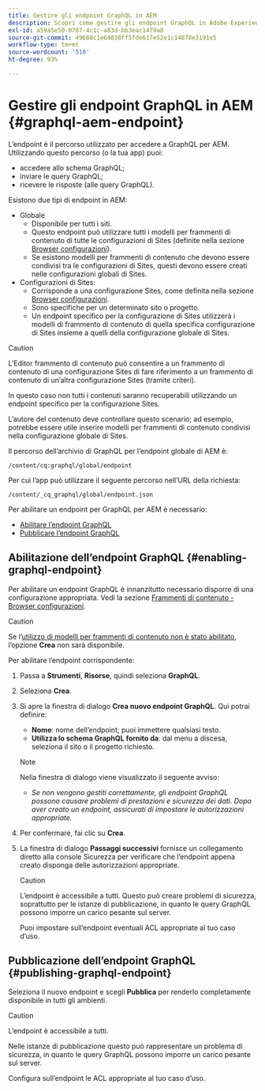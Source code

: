 ```yaml
---
title: Gestire gli endpoint GraphQL in AEM
description: Scopri come gestire gli endpoint GraphQL in Adobe Experience Manager per la distribuzione di contenuti headless.
exl-id: a59a5e50-0787-4c1c-a83d-bb3eac1479a8
source-git-commit: 49688c1e64038ff5fde617e52e1c14878e3191e5
workflow-type: tm+mt
source-wordcount: '510'
ht-degree: 93%

---
```


# Gestire gli endpoint GraphQL in AEM {#graphql-aem-endpoint}

L’endpoint è il percorso utilizzato per accedere a GraphQL per AEM. Utilizzando questo percorso (o la tua app) puoi:

* accedere allo schema GraphQL;
* inviare le query GraphQL;
* ricevere le risposte (alle query GraphQL).

Esistono due tipi di endpoint in AEM:

* Globale
   * Disponibile per tutti i siti.
   * Questo endpoint può utilizzare tutti i modelli per frammenti di contenuto di tutte le configurazioni di Sites (definite nella sezione [Browser configurazioni](/help/assets/content-fragments/content-fragments-configuration-browser.md#enable-content-fragment-functionality-in-configuration-browser)).
   * Se esistono modelli per frammenti di contenuto che devono essere condivisi tra le configurazioni di Sites, questi devono essere creati nelle configurazioni globali di Sites.
* Configurazioni di Sites:
   * Corrisponde a una configurazione Sites, come definita nella sezione [Browser configurazioni](/help/assets/content-fragments/content-fragments-configuration-browser.md#enable-content-fragment-functionality-in-configuration-browser).
   * Sono specifiche per un determinato sito o progetto.
   * Un endpoint specifico per la configurazione di Sites utilizzerà i modelli di frammento di contenuto di quella specifica configurazione di Sites insieme a quelli della configurazione globale di Sites.

>[!CAUTION]
>
>L’Editor frammento di contenuto può consentire a un frammento di contenuto di una configurazione Sites di fare riferimento a un frammento di contenuto di un’altra configurazione Sites (tramite criteri).
>
>In questo caso non tutti i contenuti saranno recuperabili utilizzando un endpoint specifico per la configurazione Sites.
>
>L’autore del contenuto deve controllare questo scenario; ad esempio, potrebbe essere utile inserire modelli per frammenti di contenuto condivisi nella configurazione globale di Sites.

Il percorso dell’archivio di GraphQL per l’endpoint globale di AEM è:

`/content/cq:graphql/global/endpoint`

Per cui l’app può utilizzare il seguente percorso nell’URL della richiesta:

`/content/_cq_graphql/global/endpoint.json`

Per abilitare un endpoint per GraphQL per AEM è necessario:

* [Abilitare l’endpoint GraphQL](#enabling-graphql-endpoint)
* [Pubblicare l’endpoint GraphQL](#publishing-graphql-endpoint)

## Abilitazione dell’endpoint GraphQL {#enabling-graphql-endpoint}

Per abilitare un endpoint GraphQL è innanzitutto necessario disporre di una configurazione appropriata. Vedi la sezione [Frammenti di contenuto - Browser configurazioni](/help/assets/content-fragments/content-fragments-configuration-browser.md).

>[!CAUTION]
>
>Se l’[utilizzo di modelli per frammenti di contenuto non è stato abilitato](/help/assets/content-fragments/content-fragments-configuration-browser.md), l’opzione **Crea** non sarà disponibile.

Per abilitare l’endpoint corrispondente:

1. Passa a **Strumenti**, **Risorse**, quindi seleziona **GraphQL**.
1. Seleziona **Crea**.
1. Si apre la finestra di dialogo **Crea nuovo endpoint GraphQL**. Qui potrai definire:
   * **Nome**: nome dell’endpoint; puoi immettere qualsiasi testo.
   * **Utilizza lo schema GraphQL fornito da**: dal menu a discesa, seleziona il sito o il progetto richiesto.

   >[!NOTE]
   >
   >Nella finestra di dialogo viene visualizzato il seguente avviso:
   >
   >* *Se non vengono gestiti correttamente, gli endpoint GraphQL possono causare problemi di prestazioni e sicurezza dei dati. Dopo aver creato un endpoint, assicurati di impostare le autorizzazioni appropriate.*

1. Per confermare, fai clic su **Crea**.
1. La finestra di dialogo **Passaggi successivi** fornisce un collegamento diretto alla console Sicurezza per verificare che l’endpoint appena creato disponga delle autorizzazioni appropriate.

   >[!CAUTION]
   >
   >L’endpoint è accessibile a tutti. Questo può creare problemi di sicurezza, soprattutto per le istanze di pubblicazione, in quanto le query GraphQL possono imporre un carico pesante sul server.
   >
   >Puoi impostare sull’endpoint eventuali ACL appropriate al tuo caso d’uso.

## Pubblicazione dell’endpoint GraphQL {#publishing-graphql-endpoint}

Seleziona il nuovo endpoint e scegli **Pubblica** per renderlo completamente disponibile in tutti gli ambienti.

>[!CAUTION]
>
>L’endpoint è accessibile a tutti.
>
>Nelle istanze di pubblicazione questo può rappresentare un problema di sicurezza, in quanto le query GraphQL possono imporre un carico pesante sul server.
>
>Configura sull’endpoint le ACL appropriate al tuo caso d’uso.
